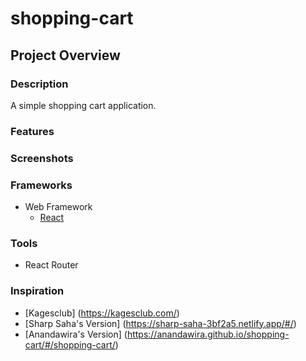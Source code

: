 # shopping-cart

## Project Overview

### Description
A simple shopping cart application.

### Features

### Screenshots


### Frameworks
- Web Framework
	- [React](https://reactjs.org/)
### Tools
- React Router

### Inspiration
- [Kagesclub] (https://kagesclub.com/)
- [Sharp Saha's Version] (https://sharp-saha-3bf2a5.netlify.app/#/)
- [Anandawira's Version] (https://anandawira.github.io/shopping-cart/#/shopping-cart/)